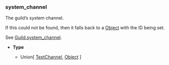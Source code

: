 ### system_channel [](https://discordpy.readthedocs.io/en/v1.7.3/api.html#discord.AuditLogDiff.system_channel)

The guild’s system channel.

If this could not be found, then it falls back to a [Object](discord/Data%20Classes/Object/Object) with the ID being set.

See [Guild.system_channel](discord/Discord%20Models/Guild/system_channel).

- **Type**

	- Union\[ [TextChannel](discord/Discord%20Models/TextChannel/TextChannel), [Object](discord/Data%20Classes/Object/Object) ]

